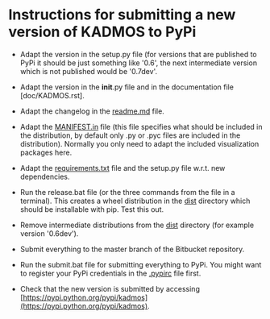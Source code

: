 Instructions for submitting a new version of KADMOS to PyPi
===========================================================

- Adapt the version in the setup.py file (for versions that are published to PyPi it should be just something like '0.6', the next intermediate version which is not published would be '0.7dev'.

- Adapt the version in the __init__.py file and in the documentation file [doc/KADMOS.rst].

- Adapt the changelog in the [readme.md](readme.md) file.

- Adapt the [MANIFEST.in](MANIFEST.in) file (this file specifies what should be included in the distribution, by default only .py or .pyc files are included in the distribution). Normally you only need to adapt the included visualization packages here.

- Adapt the [requirements.txt](requirements.txt) file and the setup.py file w.r.t. new dependencies.

- Run the release.bat file (or the three commands from the file in a terminal). This creates a wheel distribution in the [dist](dist) directory which should be installable with pip. Test this out.

- Remove intermediate distributions from the [dist](dist) directory (for example version '0.6dev').

- Submit everything to the master branch of the Bitbucket repository.

- Run the submit.bat file for submitting everything to PyPi. You might want to register your PyPi credentials in the [.pypirc](https://docs.python.org/2/distutils/packageindex.html#pypirc) file first.

- Check that the new version is submitted by accessing [https://pypi.python.org/pypi/kadmos](https://pypi.python.org/pypi/kadmos).
